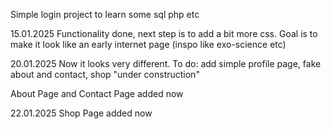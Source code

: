 Simple login project to learn some sql php etc

15.01.2025
Functionality done, next step is to add a bit more css. Goal is to make it look like an early internet page (inspo like exo-science etc)

20.01.2025
Now it looks very different. To do: add simple profile page, fake about and contact, shop "under construction"

About Page and Contact Page added now

22.01.2025
Shop Page added now
